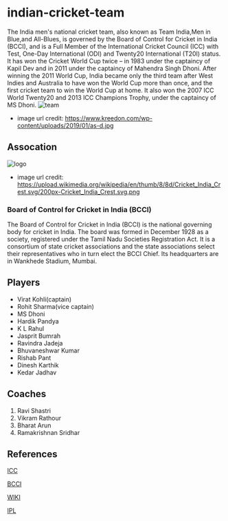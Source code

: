 # indian-cricket-team
The India men's national cricket team, also known as Team India,Men in Blue,and All-Blues, is governed by the Board of Control for Cricket in India (BCCI), and is a Full Member of the International Cricket Council (ICC) with Test, One-Day International (ODI) and Twenty20 International (T20I) status.
It has won the Cricket World Cup twice – in 1983 under the captaincy of Kapil Dev and in 2011 under the captaincy of Mahendra Singh Dhoni. After winning the 2011 World Cup, India became only the third team after West Indies and Australia to have won the World Cup more than once, and the first cricket team to win the World Cup at home. It also won the 2007 ICC World Twenty20 and 2013 ICC Champions Trophy, under the captaincy of MS Dhoni.
![team](https://www.kreedon.com/wp-content/uploads/2019/01/as-d.jpg)
* image url credit: https://www.kreedon.com/wp-content/uploads/2019/01/as-d.jpg
 
## Assocation
![logo](https://upload.wikimedia.org/wikipedia/en/thumb/8/8d/Cricket_India_Crest.svg/200px-Cricket_India_Crest.svg.png)
* image url credit: https://upload.wikimedia.org/wikipedia/en/thumb/8/8d/Cricket_India_Crest.svg/200px-Cricket_India_Crest.svg.png

###  Board of Control for Cricket in India (BCCI)
The Board of Control for Cricket in India (BCCI) is the national governing body for cricket in India. The board was formed in December 1928 as a society, registered under the Tamil Nadu Societies Registration Act. It is a consortium of state cricket associations and the state associations select their representatives who in turn elect the BCCI Chief. Its headquarters are in Wankhede Stadium, Mumbai. 
 
## Players
* Virat Kohli(captain)
* Rohit Sharma(vice captain)
* MS Dhoni
* Hardik Pandya
* K L Rahul
* Jasprit Bumrah
* Ravindra Jadeja
* Bhuvaneshwar Kumar
* Rishab Pant
* Dinesh Karthik
* Kedar Jadhav
 
## Coaches
1. Ravi Shastri
2. Vikram Rathour
3. Bharat Arun
4. Ramakrishnan Sridhar
 
## References
[ICC](https://www.icc-cricket.com/rankings/mens/overview)
 
[BCCI](https://en.wikipedia.org/wiki/Board_of_Control_for_Cricket_in_India)

[WIKI](https://en.wikipedia.org/wiki/India_national_cricket_team)
 
[IPL](https://en.wikipedia.org/wiki/Indian_Premier_League)
 
